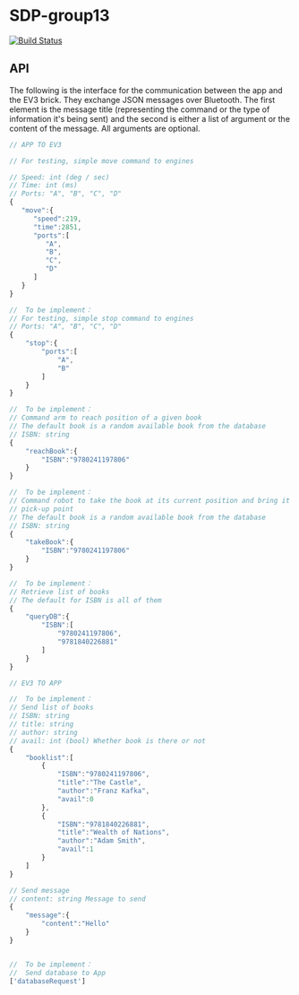 # SDP-group13
[![Build Status](https://travis-ci.com/leo-mazz/sdp-group13.svg?token=JG5WwdVmCAWrpHY3Wcdp&branch=master)](https://travis-ci.com/leo-mazz/sdp-group13)

## API
The following is the interface for the communication between the app and the
EV3 brick. They exchange JSON messages over Bluetooth. The first element is the
message title (representing the command or the type of information it's being
sent) and the second is either a list of argument or the content of the message.
All arguments are optional.

```javascript
// APP TO EV3

// For testing, simple move command to engines

// Speed: int (deg / sec)
// Time: int (ms)
// Ports: "A", "B", "C", "D"
{
   "move":{
      "speed":219,
      "time":2851,
      "ports":[
         "A",
         "B",
         "C",
         "D"
      ]
   }
}

//  To be implement： 
// For testing, simple stop command to engines
// Ports: "A", "B", "C", "D"
{
    "stop":{
        "ports":[
            "A",
            "B"
        ]
    }
}

//  To be implement： 
// Command arm to reach position of a given book
// The default book is a random available book from the database
// ISBN: string
{
    "reachBook":{
        "ISBN":"9780241197806"
    }
}

//  To be implement： 
// Command robot to take the book at its current position and bring it to the
// pick-up point
// The default book is a random available book from the database
// ISBN: string
{
    "takeBook":{
        "ISBN":"9780241197806"
    }
}

//  To be implement： 
// Retrieve list of books
// The default for ISBN is all of them
{
    "queryDB":{
        "ISBN":[
            "9780241197806",
            "9781840226881"
        ]
    }
}

// EV3 TO APP

//  To be implement： 
// Send list of books
// ISBN: string
// title: string
// author: string
// avail: int (bool) Whether book is there or not
{
    "booklist":[
        {
            "ISBN":"9780241197806",
            "title":"The Castle",
            "author":"Franz Kafka",
            "avail":0
        },
        {
            "ISBN":"9781840226881",
            "title":"Wealth of Nations",
            "author":"Adam Smith",
            "avail":1
        }
    ]
}

// Send message
// content: string Message to send
{
    "message":{
        "content":"Hello"
    }
}


//  To be implement： 
//  Send database to App
['databaseRequest']
```
